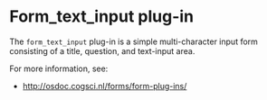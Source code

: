 # Form_text_input plug-in

The `form_text_input` plug-in is a simple multi-character input form consisting of a title, question, and text-input area.

For more information, see:
	
- <http://osdoc.cogsci.nl/forms/form-plug-ins/>
